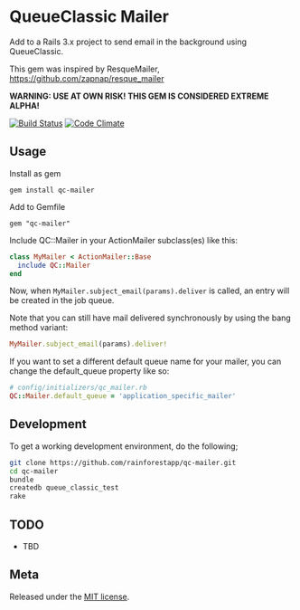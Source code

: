 QueueClassic Mailer
===================

Add to a Rails 3.x project to send email in the background using QueueClassic.

This gem was inspired by ResqueMailer, https://github.com/zapnap/resque_mailer

**WARNING: USE AT OWN RISK! THIS GEM IS CONSIDERED EXTREME ALPHA!**

[![Build Status](https://secure.travis-ci.org/zerobearing2/qc-mailer.png)](http://travis-ci.org/zerobearing2/qc-mailer)
[![Code Climate](https://codeclimate.com/github/zerobearing2/qc-mailer.png)](https://codeclimate.com/github/zerobearing2/qc-mailer)

Usage
-----

Install as gem

    gem install qc-mailer

Add to Gemfile

    gem "qc-mailer"

Include QC::Mailer in your ActionMailer subclass(es) like this:

```ruby
class MyMailer < ActionMailer::Base
  include QC::Mailer
end
```

Now, when ```MyMailer.subject_email(params).deliver``` is called, an entry will be created in the job queue.

Note that you can still have mail delivered synchronously by using the bang method variant:
```ruby
MyMailer.subject_email(params).deliver!
```

If you want to set a different default queue name for your mailer, you can change the default_queue property like so:
```ruby
# config/initializers/qc_mailer.rb
QC::Mailer.default_queue = 'application_specific_mailer'
```

Development
-----------

To get a working development environment, do the following;

```bash
git clone https://github.com/rainforestapp/qc-mailer.git
cd qc-mailer
bundle
createdb queue_classic_test
rake
```

TODO
----

 - TBD


Meta
----

Released under the [MIT license](http://www.opensource.org/licenses/mit-license.php).

